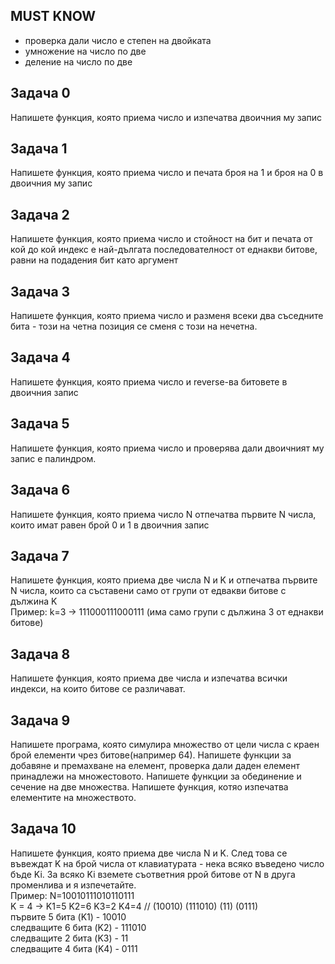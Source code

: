 
## MUST KNOW
- проверка дали число е степен на двойката
- умножение на число по две
- деление на число по две

## Задачa 0

Напишете функция, която приема число и изпечатва двоичния му запис

## Задачa 1

Напишете функция, която приема число и печата броя на 1 и броя на 0 в двоичния му запис <br>


## Задачa 2

Напишете функция, която приема число и стойност на бит и печата от кой до кой индекс е най-дългата последователност от еднакви битове, равни на подадения бит като аргумент

## Задачa 3
Напишете функция, която приема число и разменя всеки два съседните бита - този на четна позиция се сменя с този на нечетна. 

## Задачa 4
Напишете функция, която приема число и reverse-ва битовете в двоичния запис

## Задачa 5
Напишете функция, която приема число и проверява дали двоичният му запис е палиндром.

## Задачa 6
Напишете функция, която приема число N отпечатва първите N числа, които имат равен брой 0 и 1 в двоичния запис

## Задачa 7
Напишете функция, която приема две числа N и K и отпечатва първите N числа, които са съставени само от групи от едвакви битове с дължина K<br>
Пример: k=3 -> 111000111000111 (има само групи с дължина 3 от еднакви битове)

## Задачa 8
Напишете функция, която приема две числа и изпечатва всички индекси, на които битове се различават.

## Задачa 9
Напишете програма, която симулира множество от цели числа с краен брой елементи чрез битове(например 64). Напишете функции за добавяне и премахване на елемент, проверка дали даден елемент принадлежи на множестовото. Напишете функции за обединение и сечение на две множества. Напишете функция, котяо изпечатва елементите на множеството.

## Задачa 10
Напишете функция, която приема две числа N и K. След това се въвеждат K на брой числа от клавиатурата - нека всяко въведено число бъде Ki. За всяко Ki вземете съответния ррой битове от N в друга променлива и я изпечетайте. <br>
Пример: N=10010111010110111<br>
K = 4 -> K1=5 K2=6 K3=2 K4=4 // (10010) (111010) (11) (0111)<br>
първите 5 бита (K1) - 10010 <br>
следващите 6 бита (K2) - 111010<br>
следващите 2 бита (K3) - 11<br>
следващите 4 бита (K4) - 0111<br>

